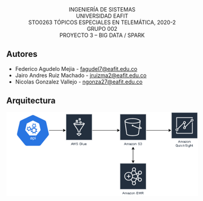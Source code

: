<center>INGENIERÍA DE SISTEMAS</center>
<center>UNIVERSIDAD EAFIT</center>
<center>STO0263 TÓPICOS ESPECIALES EN TELEMÁTICA, 2020-2</center>
<center>GRUPO 002</center>
<center>PROYECTO 3 – BIG DATA / SPARK</center>


## Autores

* Federico Agudelo Mejia - fagudel7@eafit.edu.co
* Jairo Andres Ruiz Machado - jruizma2@eafit.edu.co
* Nicolas Gonzalez Vallejo - ngonza27@eafit.edu.co

## Arquitectura
![img](https://github.com/ngonza27/bigdata/blob/master/ProyectoFinal/Fuente/static/arquitectura.png)
